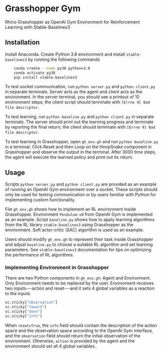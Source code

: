 # Grasshopper Gym
Rhino Grasshopper as OpenAI Gym Environment for Reinforcement Learning with Stable-Baselines3

## Installation
Install Anaconda.
Create Python 3.8 environment and install `stable-baselines3` by running the following commands
```bash
    conda create --name py38 python=3.8
    conda activate py38
    pip install stable-baselines3
````
To test socket communication, run `python server.py` and `python client.py` in separate terminals.
Server acts as the agent and client acts as the environment.
In the server terminal, you should see a printout of 10 environment steps;
the client script should terminate with `[Errno 9] Bad file descriptor`.

To test learning, run `python baseline.py` and `python client.py` in separate terminals.
The server should print out the learning progress and terminate by reporting the final return;
the client should terminate with `[Errno 9] Bad file descriptor`.

To test learning in Grasshopper, open `gh_env.gh` and run `python baseline.py` in a terminal.
Click Reset and then Loop on the HoopSnake component in Grasshopper
and observe the output in the terminal.
After 3000 time steps, the agent will execute the learned policy and print out its return.

## Usage
Scripts `python server.py` and `python client.py` are provided as an example of running
an OpenAI Gym environment over a socket.
These scripts should only be used for testing communication or by users familiar with Python
for implementing custom functionality.

File `gh_env.gh` shows how to implement an RL environment inside Grasshopper.
Environment `Pendulum-v0` from OpenAI Gym is implemented as an example.
Script `baseline.py` shows how to apply learning algorithms from the RL library `stable-baselines3`
using Grasshopper as the environment. Soft actor-critic (SAC) algorithm is used as an example.

Users should modify `gh_env.gh` to represent their task inside Grasshopper
and adjust `baseline.py` to choose a suitable RL algorithm and set learning parameters.
See `stable-baselines3` documentation for tips on optimizing the performance of RL algorithms.
 
### Implementing Environment in Grasshopper
There are two Python components in `gh_env.gh`: Agent and Environment.
Only Environment needs to be replaced by the user.
Environment receives two inputs---action and reset---and
it sets 4 global variables as a reaction to the inputs
```python
sc.sticky["observation"]
sc.sticky["reward"]
sc.sticky["done"]
sc.sticky["info"]
```
 When `reset=True`, the `info` field should contain the description of the action space
 and the observation space according to the OpenAI Gym interface,
 and the `observation` field should return the initial observation of the environment.
 Otherwise, `action` is provided by the agent and the environment should set all 4 global variables.
 